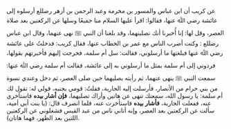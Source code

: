 عن كريب أن ابن عباس والمسور بن مخرمة وعبد الرحمن بن أزهر رضللع أرسلوه إلى عائشة رضي ﷲ عنها، فقالوا: اقرأ عليها السلام منا جميعًا وسلها عن الركعتين بعد صلاة العصر، وقل لها: إنا أُخبرنا أنك تصلينهما، وقد بلغنا أن النبي ﷺ نهى عنهما، وقال ابن عباس رضللع : وكنت أضرب الناس مع عمر بن الخطاب عنها، فقال كريب: فدخلتُ على عائشة رضي ﷲ عنها فبلغتها ما أرسلوني، فقالت: سل أم سلمة، فخرجت إليهم فأخبرتهم بقولها، فردوني إلى أم سلمة بمثل ما أرسلوني به إلى عائشة، فقالت أم سلمة رضي ﷲ عنها: سمعت النبي ﷺ ينهى عنهما، ثم رأيته يصليهما حين صلى العصر، ثم دخل وعندي نسوة من بني حرام من الأنصار، فأرسلت إليه الجارية، فقلتُ: قومي بجنبه، قولي له: تقول لك أم سلمة: يا رسول الله، سمعتك تنهى عن هاتين وأراك تصليهما، **فإن أشار بيده** فاستأخري عنه، ففعلت الجارية، **فأشار بيده** فاستأخرت عنه، فلما انصرف قال: (يا بنت أبي أمية، سألت عن الركعتين بعد العصر، وإنه أتاني ناس من عبد القيس فشغلوني عن الركعتين اللتين بعد الظهر، فهما هاتان).